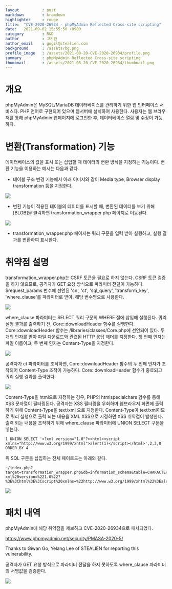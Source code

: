 ```yaml
---
layout          : post
markdown        : kramdown
highlighter     : rouge
title:  "CVE-2020-26934 - phpMyAdmin Reflected Cross-site scripting"
date:   2021-09-02 15:55:50 +0900
category        : R&D
author          : 고기완
author_email    : gogil@stealien.com
background      : /assets/bg.png
profile_image   : /assets/2021-08-20-CVE-2020-26934/profile.png
summary         : phpMyAdmin Reflected Cross-site scripting
thumbnail       : /assets/2021-08-20-CVE-2020-26934/thumbnail.png
---
```

# 개요
phpMyAdmin은 MySQL/MariaDB 데이터베이스를 관리하기 위한 웹 인터페이스 서비스다. PHP 언어로 구현되어 있으며 웹서버에 설치하여 사용한다. 사용자는 웹 브라우저를 통해 phpMyAdmin 웹페이지에 로그인한 후, 데이터베이스 열람 및 수정이 가능하다.

# 변환(Transformation) 기능
데이터베이스의 값을 표시 또는 삽입할 때 데이터의 변환 방식을 지정하는 기능이다.
변환 기능을 이용하는 예시는 다음과 같다.
- 테이블 구조 변경 기능에서 아래 이미지와 같이 Media type, Browser display transformation 등을 지정한다. 

<img src="{{site.baseurl}}/assets/2021-08-20-CVE-2020-26934/cve202026934_1.png" style="max-width:800px; height:auto;" />

- 변환 기능이 적용된 테이블의 데이터를 표시할 때, 변환된 데이터를 보기 위해 [BLOB]을 클릭하면 transformation_wrapper.php 페이지로 이동된다.

<img src="{{site.baseurl}}/assets/2021-08-20-CVE-2020-26934/cve202026934_2.png" style="max-width:800px; height:auto;" />

- transformation_wrapper.php 페이지는 쿼리 구문을 입력 받아 실행하고, 실행 결과를 변환하여 표시한다.


# 취약점 설명
transformation_wrapper.php는 CSRF 토큰을 필요로 하지 않는다. CSRF 토큰 검증을 하지 않으므로, 공격자가 GET 요청 방식으로 파라미터 전달이 가능하다. 
$request_params 변수에 선언된 'cn', 'ct', 'sql_query', 'transform_key', 'where_clause'를 파라미터로 받아, 해당 변수명으로 사용한다.

<img src="{{site.baseurl}}/assets/2021-08-20-CVE-2020-26934/cve202026934_3.png" style="max-width:800px; height:auto;" />

where_clause 파라미터는 SELECT 쿼리 구문의 WHERE 절에 삽입해 실행된다. 
쿼리 실행 결과를 출력하기 전, Core::downloadHeader 함수를 실행한다. Core::downloadHeader 함수는 /libraries/classes/Core.php에 선언되어 있다. 
두 개의 인자를 받아 파일 다운로드와 관련된 HTTP 응답 헤더를 지정한다. 첫 번째 인자는 파일 이름이고, 두 번째 인자는 Content-Type을 지정한다. 

<img src="{{site.baseurl}}/assets/2021-08-20-CVE-2020-26934/cve202026934_4.png" style="max-width:800px; height:auto;" />

공격자가 ct 파라미터를 조작하면, Core::downloadHeader 함수의 두 번째 인자가 조작되어 Content-Type 조작이 가능하다.
Core::downloadHeader 함수가 종료되고 쿼리 실행 결과를 출력한다.

<img src="{{site.baseurl}}/assets/2021-08-20-CVE-2020-26934/cve202026934_5.png" style="max-width:800px; height:auto;" />

Content-Type을 html으로 지정하는 경우, PHP의 htmlspecialchars 함수를 통해 XSS 문자열이 필터링된다. 공격자는 XSS 필터링을 우회하며 웹브라우저 화면에 출력하기 위해 Content-Type을 text/xml 으로 지정한다.
Content-Type이 text/xml이므로 쿼리 실행으로 출력 되는 내용을 XML XSS으로 지정하면 XSS 취약점이 발생한다.
출력 되는 내용을 조작하기 위해 where_clause 파라미터에 UNION SELECT 구문을 넣는다.


```
1 UNION SELECT '<?xml version="1.0"?><html><script xmlns="http://www.w3.org/1999/xhtml">alert(1)</script></html>',2,3,0 ORDER BY 4
```

위 SQL 구문을 삽입하는 전체 페이로드는 아래와 같다.

```
~/index.php?target=transformation_wrapper.php&db=information_schema&table=CHARACTER_SETS&where_clause=1%20UNION%20SELECT%20%27%3C?xml%20version=%221.0%22?%3E%3Chtml%3E%3Cscript%20xmlns=%22http://www.w3.org/1999/xhtml%22%3Ealert(1)%3C/script%3E%3C/html%3E%27,2,3,0%20ORDER%20BY%204&cn=&ct=text/xml&transform_key=CHARACTER_SET_NAME
```

<img src="{{site.baseurl}}/assets/2021-08-20-CVE-2020-26934/cve202026934_6.png" style="max-width:800px; height:auto;" />

# 패치 내역
phpMyAdmin에 해당 취약점을 제보하고 CVE-2020-26934으로 패치되었다.

https://www.phpmyadmin.net/security/PMASA-2020-5/ 

Thanks to Giwan Go, Yelang Lee of STEALIEN for reporting this vulnerability.

공격자가 GET 요청 방식으로 파라미터 전달을 하지 못하도록 where_clause 파라미터의 서명값을 검증한다. 

<img src="{{site.baseurl}}/assets/2021-08-20-CVE-2020-26934/cve202026934_7.png" style="max-width:800px; height:auto;" />
